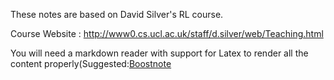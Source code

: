 These notes are based on David Silver's RL course.

Course Website : http://www0.cs.ucl.ac.uk/staff/d.silver/web/Teaching.html

You will need a markdown reader with support for Latex to render all the content properly(Suggested:[Boostnote](https://boostnote.io/)
